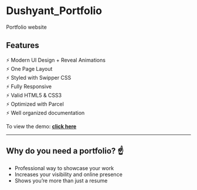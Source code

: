 # Dushyant_Portfolio
 Portfolio website

## Features

⚡️ Modern UI Design + Reveal Animations\
⚡️ One Page Layout\
⚡️ Styled with Swipper CSS\
⚡️ Fully Responsive\
⚡️ Valid HTML5 & CSS3\
⚡️ Optimized with Parcel\
⚡️ Well organized documentation

To view the demo: **[click here](https://dushyantchahar.github.io/Dushyant_Portfolio/)**

---

## Why do you need a portfolio? ☝️

- Professional way to showcase your work
- Increases your visibility and online presence
- Shows you’re more than just a resume
